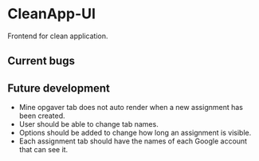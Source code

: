 # CleanApp-UI
Frontend for clean application.

## Current bugs


## Future development
- Mine opgaver tab does not auto render when a new assignment has been created.
- User should be able to change tab names.
- Options should be added to change how long an assignment is visible.
- Each assignment tab should have the names of each Google account that can see it.


